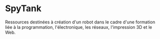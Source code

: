 # SpyTank

Ressources destinées à création d'un robot dans le cadre d'une formation liée à la programmation, l'électronique, les réseaux, l'impression 3D et le Web.
